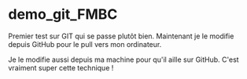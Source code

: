 # demo_git_FMBC
Premier test sur GIT qui se passe plutôt bien.
Maintenant je le modifie depuis GitHub pour le pull vers mon ordinateur.

Je le modifie aussi depuis ma machine pour qu'il aille sur GitHub. C'est vraiment super cette technique !
